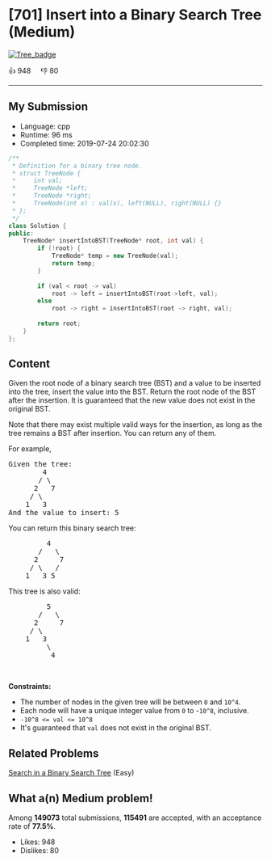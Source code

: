 # [701] Insert into a Binary Search Tree (Medium)

[![Tree_badge](https://img.shields.io/badge/topic-Tree-green.svg)](https://leetcode.com/problems/insert-into-a-binary-search-tree/) 

:+1: 948 &nbsp; &nbsp; :thumbsdown: 80

---

## My Submission

- Language: cpp
- Runtime: 96 ms
- Completed time: 2019-07-24 20:02:30

```cpp
/**
 * Definition for a binary tree node.
 * struct TreeNode {
 *     int val;
 *     TreeNode *left;
 *     TreeNode *right;
 *     TreeNode(int x) : val(x), left(NULL), right(NULL) {}
 * };
 */
class Solution {
public:
    TreeNode* insertIntoBST(TreeNode* root, int val) {
        if (!root) {
            TreeNode* temp = new TreeNode(val);
            return temp;
        }
        
        if (val < root -> val) 
            root -> left = insertIntoBST(root->left, val);
        else
            root -> right = insertIntoBST(root -> right, val);
        
        return root;
    }
};
```

## Content
<p>Given the root node of a binary search tree (BST) and a value to be inserted into the tree,&nbsp;insert the value into the BST. Return the root node of the BST after the insertion. It is guaranteed that the new value does not exist in the original BST.</p>

<p>Note that there may exist&nbsp;multiple valid ways for the&nbsp;insertion, as long as the tree remains a BST after insertion. You can return any of them.</p>

<p>For example,&nbsp;</p>

<pre>
Given the tree:
        4
       / \
      2   7
     / \
    1   3
And the value to insert: 5
</pre>

<p>You can return this binary search tree:</p>

<pre>
         4
       /   \
      2     7
     / \   /
    1   3 5
</pre>

<p>This tree is also valid:</p>

<pre>
         5
       /   \
      2     7
     / \   
    1   3
         \
          4
</pre>

<p>&nbsp;</p>
<p><strong>Constraints:</strong></p>

<ul>
	<li>The number of nodes in the given tree will be between <code>0</code> and <code>10^4</code>.</li>
	<li>Each node will have a unique integer value from <code>0</code>&nbsp;to -<code>10^8</code>, inclusive.</li>
	<li><code>-10^8 &lt;= val &lt;= 10^8</code></li>
	<li>It&#39;s guaranteed that <code>val</code> does not exist in the original BST.</li>
</ul>


## Related Problems
[Search in a Binary Search Tree](https://leetcode.com/problems/search-in-a-binary-search-tree/) (Easy) <br>

## What a(n) Medium problem!
Among **149073** total submissions, **115491** are accepted, with an acceptance rate of **77.5%**. <br>

- Likes: 948
- Dislikes: 80

